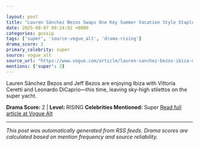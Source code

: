 ```yaml
---

layout: post
title: "Lauren Sánchez Bezos Swaps One Key Summer Vacation Style Staple for Another""
date: 2025-08-07 09:24:02 +0000
categories: gossip
tags: ['super', 'source-vogue_alt', 'drama-rising']
drama_score: 2
primary_celebrity: super
source: vogue_alt
source_url: "https://www.vogue.com/article/lauren-sanchez-bezos-ibiza-date-night-style""
mentions: {'super': 2}
---
```


Lauren Sánchez Bezos and Jeff Bezos are enjoying Ibiza with Vittoria Ceretti and Leonardo DiCaprio—this time, leaving sky-high stilettos on the super yacht.

**Drama Score:** 2 | **Level:** RISING **Celebrities Mentioned:** Super [Read full article at Vogue Alt](https://www.vogue.com/article/lauren-sanchez-bezos-ibiza-date-night-style)

---

*This post was automatically generated from RSS feeds. Drama scores are calculated based on mention frequency and source reliability.*